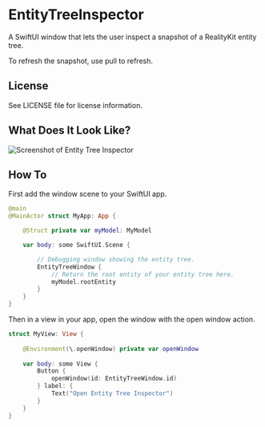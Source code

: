 # EntityTreeInspector

A SwiftUI window that lets the user inspect a snapshot of a RealityKit entity tree.

To refresh the snapshot, use pull to refresh.

## License

See LICENSE file for license information.

## What Does It Look Like?

![Screenshot of Entity Tree Inspector](https://github.com/apparata/EntityTreeInspector/assets/384210/906f0be1-d7bc-41e2-94bb-2f2ce8de9c5c)

## How To

First add the window scene to your SwiftUI app.

```swift
@main 
@MainActor struct MyApp: App {

    @Struct private var myModel: MyModel

    var body: some SwiftUI.Scene {

        // Debugging window showing the entity tree.
        EntityTreeWindow {
            // Return the root entity of your entity tree here.
            myModel.rootEntity
        }
    }
}
```

Then in a view in your app, open the window with the open window action.

```swift
struct MyView: View {
    
    @Environment(\.openWindow) private var openWindow
    
    var body: some View {
        Button {
            openWindow(id: EntityTreeWindow.id)
        } label: {
            Text("Open Entity Tree Inspector")
        }
    }
}
```
